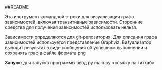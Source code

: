 ##README

Эта инструмент командной строки для визуализации графа 
зависимостей, включая транзитивные зависимости. Сторонние средства для 
получения зависимостей использовать нельзя.

Зависимости определяются для git-репозитория. Для описания графа 
зависимостей используется представление Graphviz. Визуализатор 
выводит результат в виде сообщения об успешном выполнении и сохранять граф 
в файле формата png

**Запуск:**
для запуска программы ввод py main.py <cсылку на гитхаб>
